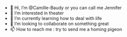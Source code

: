 - 👋 Hi, I’m @Camille-Baudy or you can call me Jennifer
- 👀 I’m interested in theater
- 🌱 I’m currently learning how to deal with life
- 💞️ I’m looking to collaborate on something great
- 📫 How to reach me : try to send me a homing pigeon

<!---
Camille-Baudy/Camille-Baudy is a ✨ special ✨ repository because its `README.md` (this file) appears on your GitHub profile.
You can click the Preview link to take a look at your changes.
--->
